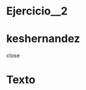 # Ejercicio__2
<!DOCTYPE html>
<html lang="en">
<head>
<meta charset="UTF-8">
<meta http-equiv="X-UA-compatible" content="IE=edge">
<meta name="viewport" content="width=device-width, initial-scale=1.0">

<title>Ejercicio2</title>

<!-- Archivos de estilos-->
<link rel="stylesheet" href="img/">
<link rel="stylesheet" href="index.css">
<link rel="stylesheet" href="css/configuracion.css">
<link rel="stylesheet" href="js/js.js">

<!-- Google fonts-->
<link rel="preconnect" href="https://fonts.googleapis.com">
<link rel="preconnect" href="https://fonts.gstatic.com" crossorigin>
<link href="https://fonts.googleapis.com/css2?family=Merriweather:wght@300&family=Roboto+Serif:wght@100&family=Roboto:ital,wght@0,500;1,100&family=Vollkorn:ital@1&family=Yantramanav:wght@100;400&display=swap" rel="stylesheet">

  <h1>keshernandez</h1>

<div class="longin">

  <span>close</span>
  <h1>Texto</h1>
  <form action=""></form>


</div>
